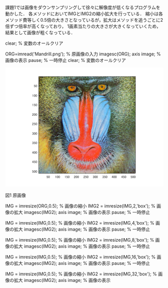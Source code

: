 課題1では画像をダウンサンプリングして徐々に解像度が低くなるプログラムを動かした．
各メソッドにおいてIMGとIMG2の縮小拡大を行っている．
縮小は各メソッド費等しく0.5倍の大きさとなっているが，拡大はメソッドを追うごとに2倍ずつ倍率が高くなっており，
1画素当たりの大きさが大きくなっていくため，結果として画像が粗くなっている．

clear; % 変数のオールクリア

ORG=imread('Mandrill.png'); % 原画像の入力
imagesc(ORG); axis image; % 画像の表示
pause; % 一時停止
clear; % 変数のオールクリア

![原画像](画像処理画像/課題1p1.png)

  図1 原画像

IMG = imresize(ORG,0.5); % 画像の縮小
IMG2 = imresize(IMG,2,'box'); % 画像の拡大
imagesc(IMG2); axis image; % 画像の表示
pause; % 一時停止

IMG = imresize(IMG,0.5); % 画像の縮小
IMG2 = imresize(IMG,4,'box'); % 画像の拡大
imagesc(IMG2); axis image; % 画像の表示
pause; % 一時停止

IMG = imresize(IMG,0.5); % 画像の縮小
IMG2 = imresize(IMG,8,'box'); % 画像の拡大
imagesc(IMG2); axis image; % 画像の表示
pause; % 一時停止

IMG = imresize(IMG,0.5); % 画像の縮小
IMG2 = imresize(IMG,16,'box'); % 画像の拡大
imagesc(IMG2); axis image; % 画像の表示
pause; % 一時停止

IMG = imresize(IMG,0.5); % 画像の縮小
IMG2 = imresize(IMG,32,'box'); % 画像の拡大
imagesc(IMG2); axis image; % 画像の表示
